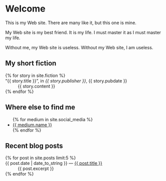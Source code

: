 # Welcome

This is my Web site. There are many like it, but this one is mine.

My Web site is my best friend. It is my life. I must master it as I
must master my life.

Without me, my Web site is useless. Without my Web site, I am useless.

## My short fiction

<dl class="flatlist">
{% for story in site.fiction %}
  <dt>“{{ story.title }}”, in <i>{{ story.publisher }}</i>, {{ story.pubdate }}</dt>
  <dd>{{ story.content }}</dd>
  {% endfor %}
</dl>

## Where else to find me

<ul class="flatlist">
{% for medium in site.social_media %}
<li><a href="{{ medium.url }}">{{ medium.name }}</a></li>
{% endfor %}
</ul>

## Recent blog posts

<dl>
{% for post in site.posts limit:5 %}
<dt>
    <span class="date">{{ post.date | date_to_string }}</span>
    &mdash;
    <a href="{{ post.url }}">{{ post.title }}</a>
</dt>
<dd>{{ post.excerpt }}</dd>
{% endfor %}
</dl>
